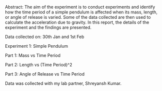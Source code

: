 Abstract: The aim of the experiment is to conduct experiments and identify how the time period of a 
simple pendulum is affected when its mass, length, or angle of release is varied. Some of 
the data collected are then used to calculate the acceleration due to gravity. In this 
report, the details of the experiment and the findings are presented. 

Data collected on: 30th Jan and 1st Feb	

Experiment 1: Simple Pendulum		

Part 1:	Mass vs Time Period

Part 2: Length vs (Time Period)^2

Part 3: Angle of Release vs Time Period

Data was collected with my lab partner, Shreyansh Kumar.
